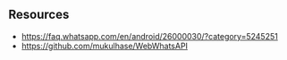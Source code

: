
## Resources
* https://faq.whatsapp.com/en/android/26000030/?category=5245251
* https://github.com/mukulhase/WebWhatsAPI
